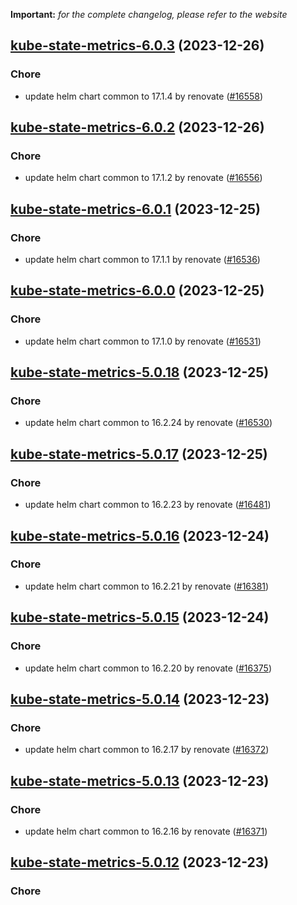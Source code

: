 **Important:**
*for the complete changelog, please refer to the website*




## [kube-state-metrics-6.0.3](https://github.com/truecharts/charts/compare/kube-state-metrics-6.0.2...kube-state-metrics-6.0.3) (2023-12-26)

### Chore

- update helm chart common to 17.1.4 by renovate ([#16558](https://github.com/truecharts/charts/issues/16558))
  
  


## [kube-state-metrics-6.0.2](https://github.com/truecharts/charts/compare/kube-state-metrics-6.0.1...kube-state-metrics-6.0.2) (2023-12-26)

### Chore

- update helm chart common to 17.1.2 by renovate ([#16556](https://github.com/truecharts/charts/issues/16556))
  
  


## [kube-state-metrics-6.0.1](https://github.com/truecharts/charts/compare/kube-state-metrics-6.0.0...kube-state-metrics-6.0.1) (2023-12-25)

### Chore

- update helm chart common to 17.1.1 by renovate ([#16536](https://github.com/truecharts/charts/issues/16536))
  
  


## [kube-state-metrics-6.0.0](https://github.com/truecharts/charts/compare/kube-state-metrics-5.0.18...kube-state-metrics-6.0.0) (2023-12-25)

### Chore

- update helm chart common to 17.1.0 by renovate ([#16531](https://github.com/truecharts/charts/issues/16531))
  
  


## [kube-state-metrics-5.0.18](https://github.com/truecharts/charts/compare/kube-state-metrics-5.0.17...kube-state-metrics-5.0.18) (2023-12-25)

### Chore

- update helm chart common to 16.2.24 by renovate ([#16530](https://github.com/truecharts/charts/issues/16530))
  
  


## [kube-state-metrics-5.0.17](https://github.com/truecharts/charts/compare/kube-state-metrics-5.0.16...kube-state-metrics-5.0.17) (2023-12-25)

### Chore

- update helm chart common to 16.2.23 by renovate ([#16481](https://github.com/truecharts/charts/issues/16481))
  
  


## [kube-state-metrics-5.0.16](https://github.com/truecharts/charts/compare/kube-state-metrics-5.0.15...kube-state-metrics-5.0.16) (2023-12-24)

### Chore

- update helm chart common to 16.2.21 by renovate ([#16381](https://github.com/truecharts/charts/issues/16381))
  
  


## [kube-state-metrics-5.0.15](https://github.com/truecharts/charts/compare/kube-state-metrics-5.0.14...kube-state-metrics-5.0.15) (2023-12-24)

### Chore

- update helm chart common to 16.2.20 by renovate ([#16375](https://github.com/truecharts/charts/issues/16375))
  
  


## [kube-state-metrics-5.0.14](https://github.com/truecharts/charts/compare/kube-state-metrics-5.0.13...kube-state-metrics-5.0.14) (2023-12-23)

### Chore

- update helm chart common to 16.2.17 by renovate ([#16372](https://github.com/truecharts/charts/issues/16372))
  
  


## [kube-state-metrics-5.0.13](https://github.com/truecharts/charts/compare/kube-state-metrics-5.0.12...kube-state-metrics-5.0.13) (2023-12-23)

### Chore

- update helm chart common to 16.2.16 by renovate ([#16371](https://github.com/truecharts/charts/issues/16371))
  
  


## [kube-state-metrics-5.0.12](https://github.com/truecharts/charts/compare/kube-state-metrics-5.0.11...kube-state-metrics-5.0.12) (2023-12-23)

### Chore

